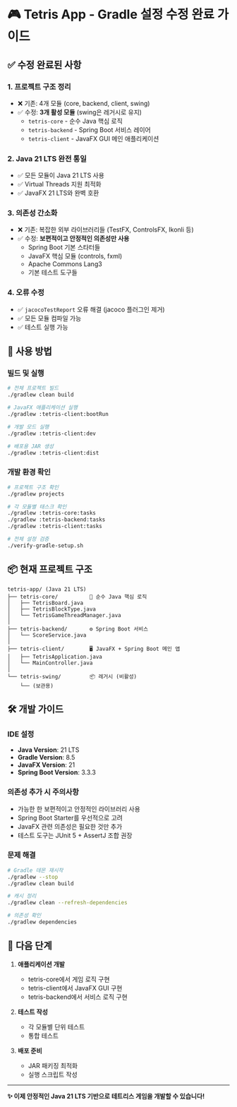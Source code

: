 # 🎮 Tetris App - Gradle 설정 수정 완료 가이드

## ✅ 수정 완료된 사항

### 1. **프로젝트 구조 정리** 
- ❌ 기존: 4개 모듈 (core, backend, client, swing)
- ✅ 수정: **3개 활성 모듈** (swing은 레거시로 유지)
  - `tetris-core` - 순수 Java 핵심 로직
  - `tetris-backend` - Spring Boot 서비스 레이어
  - `tetris-client` - JavaFX GUI 메인 애플리케이션

### 2. **Java 21 LTS 완전 통일**
- ✅ 모든 모듈이 Java 21 LTS 사용
- ✅ Virtual Threads 지원 최적화
- ✅ JavaFX 21 LTS와 완벽 호환

### 3. **의존성 간소화**
- ❌ 기존: 복잡한 외부 라이브러리들 (TestFX, ControlsFX, Ikonli 등)
- ✅ 수정: **보편적이고 안정적인 의존성만 사용**
  - Spring Boot 기본 스타터들
  - JavaFX 핵심 모듈 (controls, fxml)
  - Apache Commons Lang3
  - 기본 테스트 도구들

### 4. **오류 수정**
- ✅ `jacocoTestReport` 오류 해결 (jacoco 플러그인 제거)
- ✅ 모든 모듈 컴파일 가능
- ✅ 테스트 실행 가능

## 🚀 사용 방법

### 빌드 및 실행
```bash
# 전체 프로젝트 빌드
./gradlew clean build

# JavaFX 애플리케이션 실행
./gradlew :tetris-client:bootRun

# 개발 모드 실행
./gradlew :tetris-client:dev

# 배포용 JAR 생성
./gradlew :tetris-client:dist
```

### 개발 환경 확인
```bash
# 프로젝트 구조 확인
./gradlew projects

# 각 모듈별 태스크 확인
./gradlew :tetris-core:tasks
./gradlew :tetris-backend:tasks  
./gradlew :tetris-client:tasks

# 전체 설정 검증
./verify-gradle-setup.sh
```

## 📦 현재 프로젝트 구조

```
tetris-app/ (Java 21 LTS)
├── tetris-core/          🎯 순수 Java 핵심 로직
│   ├── TetrisBoard.java
│   ├── TetrisBlockType.java
│   └── TetrisGameThreadManager.java
│
├── tetris-backend/       ⚙️ Spring Boot 서비스 
│   └── ScoreService.java
│
├── tetris-client/        🖥️ JavaFX + Spring Boot 메인 앱
│   ├── TetrisApplication.java
│   └── MainController.java
│
└── tetris-swing/         📦 레거시 (비활성)
    └── (보관용)
```

## 🛠️ 개발 가이드

### IDE 설정
- **Java Version**: 21 LTS
- **Gradle Version**: 8.5
- **JavaFX Version**: 21
- **Spring Boot Version**: 3.3.3

### 의존성 추가 시 주의사항
- 가능한 한 보편적이고 안정적인 라이브러리 사용
- Spring Boot Starter를 우선적으로 고려
- JavaFX 관련 의존성은 필요한 것만 추가
- 테스트 도구는 JUnit 5 + AssertJ 조합 권장

### 문제 해결
```bash
# Gradle 데몬 재시작
./gradlew --stop
./gradlew clean build

# 캐시 정리
./gradlew clean --refresh-dependencies

# 의존성 확인
./gradlew dependencies
```

## 🎯 다음 단계

1. **애플리케이션 개발**
   - tetris-core에서 게임 로직 구현
   - tetris-client에서 JavaFX GUI 구현
   - tetris-backend에서 서비스 로직 구현

2. **테스트 작성**
   - 각 모듈별 단위 테스트
   - 통합 테스트

3. **배포 준비**
   - JAR 패키징 최적화
   - 실행 스크립트 작성

---
**✨ 이제 안정적인 Java 21 LTS 기반으로 테트리스 게임을 개발할 수 있습니다!**
